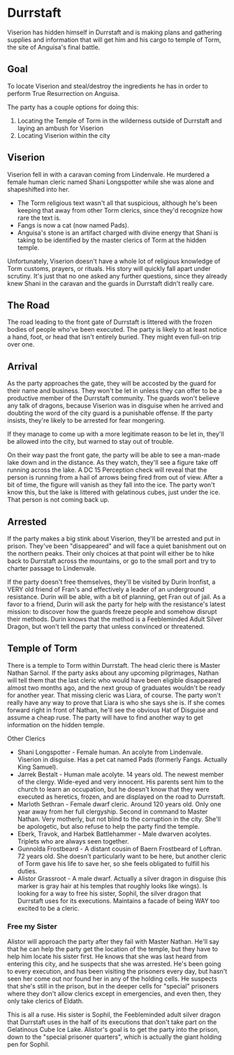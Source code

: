 # Durrstaft
Viserion has hidden himself in Durrstaft and is making plans and gathering supplies and information that will get him and his cargo to temple of Torm, the site of Anguisa's final battle.

## Goal
To locate Viserion and steal/destroy the ingredients he has in order to perform True Resurrection on Anguisa.

The party has a couple options for doing this:
1. Locating the Temple of Torm in the wilderness outside of Durrstaft and laying an ambush for Viserion
2. Locating Viserion within the city

## Viserion
Viserion fell in with a caravan coming from Lindenvale. He murdered a female human cleric named Shani Longspotter while she was alone and shapeshifted into her.
* The Torm religious text wasn't all that suspicious, although he's been keeping that away from other Torm clerics, since they'd recognize how rare the text is.
* Fangs is now a cat (now named Pads).
* Anguisa's stone is an artifact charged with divine energy that Shani is taking to be identified by the master clerics of Torm at the hidden temple.

Unfortunately, Viserion doesn't have a whole lot of religious knowledge of Torm customs, prayers, or rituals. His story will quickly fall apart under scrutiny. It's just that no one asked any further questions, since they already knew Shani in the caravan and the guards in Durrstaft didn't really care.

## The Road
The road leading to the front gate of Durrstaft is littered with the frozen bodies of people who've been executed. The party is likely to at least notice a hand, foot, or head that isn't entirely buried. They might even full-on trip over one.

## Arrival
As the party approaches the gate, they will be accosted by the guard for their name and business. They won't be let in unless they can offer to be a productive member of the Durrstaft community. The guards won't believe any talk of dragons, because Viserion was in disguise when he arrived and doubting the word of the city guard is a punishable offense. If the party insists, they're likely to be arrested for fear mongering.

If they manage to come up with a more legitimate reason to be let in, they'll be allowed into the city, but warned to stay out of trouble.

On their way past the front gate, the party will be able to see a man-made lake down and in the distance. As they watch, they'll see a figure take off running across the lake. A DC 15 Perception check will reveal that the person is running from a hail of arrows being fired from out of view. After a bit of time, the figure will vanish as they fall into the ice. The party won't know this, but the lake is littered with gelatinous cubes, just under the ice. That person is not coming back up.

## Arrested
If the party makes a big stink about Viserion, they'll be arrested and put in prison. They've been "disappeared" and will face a quiet banishment out on the northern peaks. Their only choices at that point will either be to hike back to Durrstaft across the mountains, or go to the small port and try to charter passage to Lindenvale.

If the party doesn't free themselves, they'll be visited by Durin Ironfist, a VERY old friend of Fran's and effectively a leader of an underground resistance. Durin will be able, with a bit of planning, get Fran out of jail. As a favor to a friend, Durin will ask the party for help with the resistance's latest mission: to discover how the guards freeze people and somehow disrupt their methods. Durin knows that the method is a Feebleminded Adult Silver Dragon, but won't tell the party that unless convinced or threatened.

## Temple of Torm
There is a temple to Torm within Durrstaft. The head cleric there is Master Nathan Sarnol. If the party asks about any upcoming pilgrimages, Nathan will tell them that the last cleric who would have been eligible disappeared almost two months ago, and the next group of graduates wouldn't be ready for another year. That missing cleric was Liara, of course. The party won't really have any way to prove that Liara is who she says she is. If she comes forward right in front of Nathan, he'll see the obvious Hat of Disguise and assume a cheap ruse. The party will have to find another way to get information on the hidden temple.

Other Clerics
* Shani Longspotter - Female human. An acolyte from Lindenvale. Viserion in disguise. Has a pet cat named Pads (formerly Fangs. Actually King Samuel).
* Jarrek Bestalt - Human male acolyte. 14 years old. The newest member of the clergy. Wide-eyed and very innocent. His parents sent him to the church to learn an occupation, but he doesn't know that they were executed as heretics, frozen, and are displayed on the road to Durrstaft.
* Marloth Sethran - Female dwarf cleric. Around 120 years old. Only one year away from her full clergyship. Second in command to Master Nathan. Very motherly, but not blind to the corruption in the city. She'll be apologetic, but also refuse to help the party find the temple.
* Eberk, Travok, and Harbek Battlehammer - Male dwarven acolytes. Triplets who are always seen together.
* Gunnolda Frostbeard - A distant cousin of Baern Frostbeard of Loftran. 72 years old. She doesn't particularly want to be here, but another cleric of Torm gave his life to save her, so she feels obligated to fulfill his duties.
* Alistor Grassroot - A male dwarf. Actually a silver dragon in disguise (his marker is gray hair at his temples that roughly looks like wings). Is looking for a way to free his sister, Sophil, the silver dragon that Durrstaft uses for its executions. Maintains a facade of being WAY too excited to be a cleric.

### Free my Sister
Alistor will approach the party after they fail with Master Nathan. He'll say that he can help the party get the location of the temple, but they have to help him locate his sister first. He knows that she was last heard from entering this city, and he suspects that she was arrested. He's been going to every execution, and has been visiting the prisoners every day, but hasn't seen her come out nor found her in any of the holding cells. He suspects that she's still in the prison, but in the deeper cells for "special" prisoners where they don't allow clerics except in emergencies, and even then, they only take clerics of Eldath.

This is all a ruse. His sister is Sophil, the Feebleminded adult silver dragon that Durrstaft uses in the half of its executions that don't take part on the Gelatinous Cube Ice Lake. Alistor's goal is to get the party into the prison, down to the "special prisoner quarters", which is actually the giant holding pen for Sophil.
